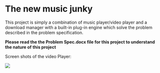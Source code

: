 The new music junky
====================
This project is simply a combination of music player/video player and a download manager with a built-in plug-in engine which solve the problem described in the problem specification.  

<strong>Please read the the Problem Spec.docx file for this project to understand the nature of this project</strong>

Screen shots of the video Player: 

<img src="http://i189.photobucket.com/albums/z183/Navthwarrior/NewPlayerScreenshot.png" />